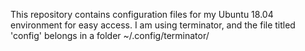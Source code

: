 This repository contains configuration files for my Ubuntu 18.04 environment for easy access. I am using terminator, and the file titled 'config' belongs in a folder ~/.config/terminator/
